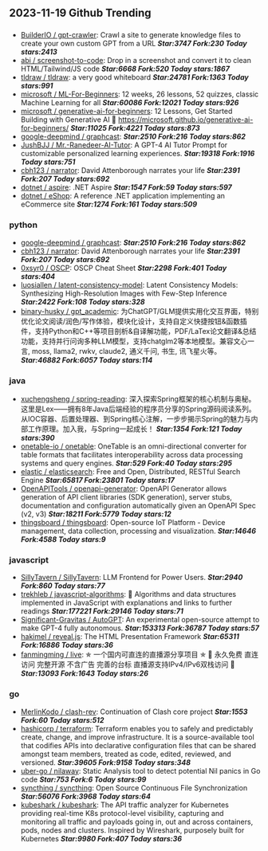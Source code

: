 ## 2023-11-19 Github Trending

### 
* [BuilderIO / gpt-crawler](https://github.com/BuilderIO/gpt-crawler): Crawl a site to generate knowledge files to create your own custom GPT from a URL ***Star:3747 Fork:230 Today stars:2413***
* [abi / screenshot-to-code](https://github.com/abi/screenshot-to-code): Drop in a screenshot and convert it to clean HTML/Tailwind/JS code ***Star:6668 Fork:520 Today stars:1867***
* [tldraw / tldraw](https://github.com/tldraw/tldraw): a very good whiteboard ***Star:24781 Fork:1363 Today stars:991***
* [microsoft / ML-For-Beginners](https://github.com/microsoft/ML-For-Beginners): 12 weeks, 26 lessons, 52 quizzes, classic Machine Learning for all ***Star:60086 Fork:12021 Today stars:926***
* [microsoft / generative-ai-for-beginners](https://github.com/microsoft/generative-ai-for-beginners): 12 Lessons, Get Started Building with Generative AI 🔗 https://microsoft.github.io/generative-ai-for-beginners/ ***Star:11025 Fork:4221 Today stars:873***
* [google-deepmind / graphcast](https://github.com/google-deepmind/graphcast):  ***Star:2510 Fork:216 Today stars:862***
* [JushBJJ / Mr.-Ranedeer-AI-Tutor](https://github.com/JushBJJ/Mr.-Ranedeer-AI-Tutor): A GPT-4 AI Tutor Prompt for customizable personalized learning experiences. ***Star:19318 Fork:1916 Today stars:751***
* [cbh123 / narrator](https://github.com/cbh123/narrator): David Attenborough narrates your life ***Star:2391 Fork:207 Today stars:692***
* [dotnet / aspire](https://github.com/dotnet/aspire): .NET Aspire ***Star:1547 Fork:59 Today stars:597***
* [dotnet / eShop](https://github.com/dotnet/eShop): A reference .NET application implementing an eCommerce site ***Star:1274 Fork:161 Today stars:509***

### python
* [google-deepmind / graphcast](https://github.com/google-deepmind/graphcast):  ***Star:2510 Fork:216 Today stars:862***
* [cbh123 / narrator](https://github.com/cbh123/narrator): David Attenborough narrates your life ***Star:2391 Fork:207 Today stars:692***
* [0xsyr0 / OSCP](https://github.com/0xsyr0/OSCP): OSCP Cheat Sheet ***Star:2298 Fork:401 Today stars:404***
* [luosiallen / latent-consistency-model](https://github.com/luosiallen/latent-consistency-model): Latent Consistency Models: Synthesizing High-Resolution Images with Few-Step Inference ***Star:2422 Fork:108 Today stars:328***
* [binary-husky / gpt_academic](https://github.com/binary-husky/gpt_academic): 为ChatGPT/GLM提供实用化交互界面，特别优化论文阅读/润色/写作体验，模块化设计，支持自定义快捷按钮&函数插件，支持Python和C++等项目剖析&自译解功能，PDF/LaTex论文翻译&总结功能，支持并行问询多种LLM模型，支持chatglm2等本地模型。兼容文心一言, moss, llama2, rwkv, claude2, 通义千问, 书生, 讯飞星火等。 ***Star:46882 Fork:6057 Today stars:114***

### java
* [xuchengsheng / spring-reading](https://github.com/xuchengsheng/spring-reading): 深入探索Spring框架的核心机制与奥秘。这里是Lex——拥有8年Java后端经验的程序员分享的Spring源码阅读系列。从IOC容器、后置处理器、到Spring核心注解，一步步揭示Spring的魅力与内部工作原理。加入我，与Spring一起成长！ ***Star:1354 Fork:121 Today stars:390***
* [onetable-io / onetable](https://github.com/onetable-io/onetable): OneTable is an omni-directional converter for table formats that facilitates interoperability across data processing systems and query engines. ***Star:529 Fork:40 Today stars:295***
* [elastic / elasticsearch](https://github.com/elastic/elasticsearch): Free and Open, Distributed, RESTful Search Engine ***Star:65817 Fork:23801 Today stars:17***
* [OpenAPITools / openapi-generator](https://github.com/OpenAPITools/openapi-generator): OpenAPI Generator allows generation of API client libraries (SDK generation), server stubs, documentation and configuration automatically given an OpenAPI Spec (v2, v3) ***Star:18211 Fork:5779 Today stars:12***
* [thingsboard / thingsboard](https://github.com/thingsboard/thingsboard): Open-source IoT Platform - Device management, data collection, processing and visualization. ***Star:14646 Fork:4588 Today stars:9***

### javascript
* [SillyTavern / SillyTavern](https://github.com/SillyTavern/SillyTavern): LLM Frontend for Power Users. ***Star:2940 Fork:860 Today stars:77***
* [trekhleb / javascript-algorithms](https://github.com/trekhleb/javascript-algorithms): 📝 Algorithms and data structures implemented in JavaScript with explanations and links to further readings ***Star:177221 Fork:29146 Today stars:71***
* [Significant-Gravitas / AutoGPT](https://github.com/Significant-Gravitas/AutoGPT): An experimental open-source attempt to make GPT-4 fully autonomous. ***Star:153313 Fork:36787 Today stars:57***
* [hakimel / reveal.js](https://github.com/hakimel/reveal.js): The HTML Presentation Framework ***Star:65311 Fork:16886 Today stars:36***
* [fanmingming / live](https://github.com/fanmingming/live): ✯ 一个国内可直连的直播源分享项目 ✯ 🔕 永久免费 直连访问 完整开源 不含广告 完善的台标 直播源支持IPv4/IPv6双栈访问 🔕 ***Star:13093 Fork:1643 Today stars:26***

### go
* [MerlinKodo / clash-rev](https://github.com/MerlinKodo/clash-rev): Continuation of Clash core project ***Star:1553 Fork:60 Today stars:512***
* [hashicorp / terraform](https://github.com/hashicorp/terraform): Terraform enables you to safely and predictably create, change, and improve infrastructure. It is a source-available tool that codifies APIs into declarative configuration files that can be shared amongst team members, treated as code, edited, reviewed, and versioned. ***Star:39605 Fork:9158 Today stars:348***
* [uber-go / nilaway](https://github.com/uber-go/nilaway): Static Analysis tool to detect potential Nil panics in Go code ***Star:753 Fork:6 Today stars:99***
* [syncthing / syncthing](https://github.com/syncthing/syncthing): Open Source Continuous File Synchronization ***Star:56076 Fork:3968 Today stars:64***
* [kubeshark / kubeshark](https://github.com/kubeshark/kubeshark): The API traffic analyzer for Kubernetes providing real-time K8s protocol-level visibility, capturing and monitoring all traffic and payloads going in, out and across containers, pods, nodes and clusters. Inspired by Wireshark, purposely built for Kubernetes ***Star:9980 Fork:407 Today stars:36***
